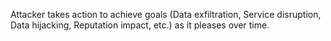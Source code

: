 Attacker takes action to achieve goals (Data exfiltration, Service disruption, Data hijacking, Reputation impact,  etc.) as it pleases over time.
